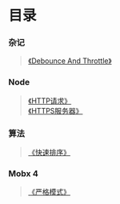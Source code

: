 # 目录

### 杂记
> [《Debounce And Throttle》](https://github.com/beverle-y/note/tree/master/debounce%20and%20throttle)

### Node
> [《HTTP请求》](https://github.com/beverle-y/note/tree/master/node/httpRequest)    
> [《HTTPS服务器》](https://github.com/beverle-y/note/tree/master/node/https)

### 算法
> [《快速排序》](https://github.com/beverle-y/note/tree/master/agorithm/quickSort)

### Mobx 4
> [《严格模式》](https://github.com/beverle-y/note/tree/master/mobx/configure)

